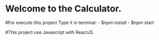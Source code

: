 <h1>Welcome to the Calculator.</h1>
#For execute this project Type it in terminal:
    - $npm install
    - $npm start

#This project use Javascript with ReactJS.
